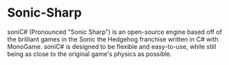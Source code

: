 # Sonic-Sharp
soniC# (Pronounced "Sonic Sharp") is an open-source engine based off of the brilliant games in the Sonic the Hedgehog franchise written in C# with MonoGame. soniC# is designed to be flexible and easy-to-use, while still being as close to the original game's physics as possible.
